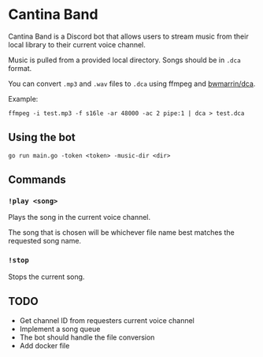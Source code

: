 # Cantina Band

Cantina Band is a Discord bot that allows users to stream music from their local library to their current voice channel.

Music is pulled from a provided local directory. Songs should be in `.dca` format.

You can convert `.mp3` and `.wav` files to `.dca` using ffmpeg and [bwmarrin/dca](https://github.com/bwmarrin/dca).

Example:

```
ffmpeg -i test.mp3 -f s16le -ar 48000 -ac 2 pipe:1 | dca > test.dca
```

## Using the bot

```
go run main.go -token <token> -music-dir <dir>
```

## Commands

### `!play <song>`

Plays the song in the current voice channel.

The song that is chosen will be whichever file name best matches the requested song name.

### `!stop`

Stops the current song.

## TODO

- Get channel ID from requesters current voice channel
- Implement a song queue
- The bot should handle the file conversion
- Add docker file
